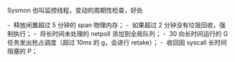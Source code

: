 
Sysmon 也叫监控线程，变动的周期性检查，好处

-  释放闲置超过 5 分钟的 span 物理内存；
-  如果超过 2 分钟没有垃圾回收，强制执行； 
-  将长时间未处理的 netpoll 添加到全局队列；
-  30 向长时间运行的 G 任务发出抢占调度（超过 10ms 的 g，会进行 retake）； 
-  收回因 syscall 长时间阻塞的 P；